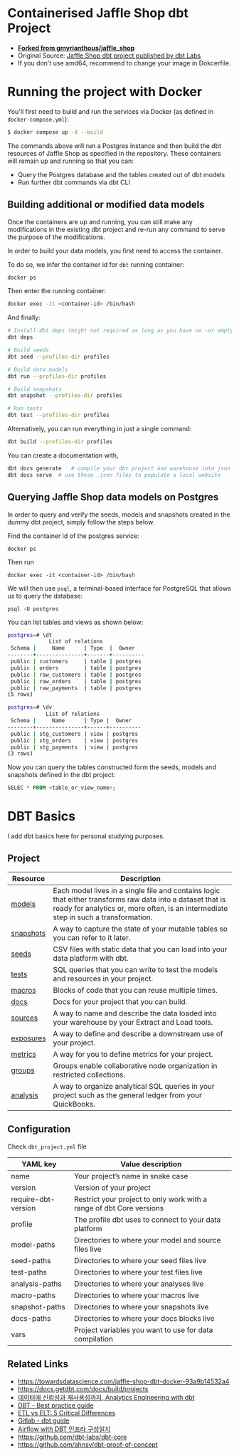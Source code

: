 # Containerised Jaffle Shop dbt Project

- <u>**Forked from [gmyrianthous/jaffle_shop](https://github.com/gmyrianthous/jaffle_shop)**</u>
- Original Source: [Jaffle Shop dbt project published by dbt Labs](https://github.com/dbt-labs/jaffle_shop)
- If you don't use amd64, recommend to change your image in Dokcerfile.

# Running the project with Docker
You'll first need to build and run the services via Docker (as defined in `docker-compose.yml`):
```bash
$ docker compose up -d --build
```

The commands above will run a Postgres instance and then build the dbt resources of Jaffle Shop as specified in the
repository. These containers will remain up and running so that you can:
- Query the Postgres database and the tables created out of dbt models
- Run further dbt commands via dbt CLI


## Building additional or modified data models
Once the containers are up and running, you can still make any modifications in the existing dbt project 
and re-run any command to serve the purpose of the modifications. 

In order to build your data models, you first need to access the container.

To do so, we infer the container id for `dbt` running container:
```bash
docker ps
```

Then enter the running container:
```bash
docker exec -it <container-id> /bin/bash
```

And finally:

```bash
# Install dbt deps (might not required as long as you have no -or empty- `dbt_packages.yml` file)
dbt deps

# Build seeds
dbt seed --profiles-dir profiles

# Build data models
dbt run --profiles-dir profiles

# Build snapshots
dbt snapshot --profiles-dir profiles

# Run tests
dbt test --profiles-dir profiles
```

Alternatively, you can run everything in just a single command:

```bash
dbt build --profiles-dir profiles
```

You can create a documentation with,
``` bash
dbt docs generate   # compile your dbt project and warehouse into json files
dbt docs serve  # use these .json files to populate a local website
```


## Querying Jaffle Shop data models on Postgres
In order to query and verify the seeds, models and snapshots created in the dummy dbt project, simply follow the 
steps below. 

Find the container id of the postgres service:
```commandline
docker ps 
```

Then run 
```commandline
docker exec -it <container-id> /bin/bash
```

We will then use `psql`, a terminal-based interface for PostgreSQL that allows us to query the database:
```commandline
psql -U postgres
```

You can list tables and views as shown below:
```bash
postgres=# \dt
             List of relations
 Schema |     Name      | Type  |  Owner   
--------+---------------+-------+----------
 public | customers     | table | postgres
 public | orders        | table | postgres
 public | raw_customers | table | postgres
 public | raw_orders    | table | postgres
 public | raw_payments  | table | postgres
(5 rows)

postgres=# \dv
            List of relations
 Schema |     Name      | Type |  Owner   
--------+---------------+------+----------
 public | stg_customers | view | postgres
 public | stg_orders    | view | postgres
 public | stg_payments  | view | postgres
(3 rows)

```

Now you can query the tables constructed form the seeds, models and snapshots defined in the dbt project:
```sql
SELEC * FROM <table_or_view_name>;
```

# DBT Basics

I add dbt basics here for personal studying purposes.

## Project

| Resource                                                     | Description                                                  |
| ------------------------------------------------------------ | ------------------------------------------------------------ |
| [models](https://docs.getdbt.com/docs/build/models)          | Each model lives in a single file and contains logic that either transforms raw data into a dataset that is ready for analytics or, more often, is an intermediate step in such a transformation. |
| [snapshots](https://docs.getdbt.com/docs/build/snapshots)    | A way to capture the state of your mutable tables so you can refer to it later. |
| [seeds](https://docs.getdbt.com/docs/build/seeds)            | CSV files with static data that you can load into your data platform with dbt. |
| [tests](https://docs.getdbt.com/docs/build/tests)            | SQL queries that you can write to test the models and resources in your project. |
| [macros](https://docs.getdbt.com/docs/build/jinja-macros)    | Blocks of code that you can reuse multiple times.            |
| [docs](https://docs.getdbt.com/docs/collaborate/documentation) | Docs for your project that you can build.                    |
| [sources](https://docs.getdbt.com/docs/build/sources)        | A way to name and describe the data loaded into your warehouse by your Extract and Load tools. |
| [exposures](https://docs.getdbt.com/docs/build/exposures)    | A way to define and describe a downstream use of your project. |
| [metrics](https://docs.getdbt.com/docs/build/metrics)        | A way for you to define metrics for your project.            |
| [groups](https://docs.getdbt.com/docs/build/groups)          | Groups enable collaborative node organization in restricted collections. |
| [analysis](https://docs.getdbt.com/docs/build/analyses)      | A way to organize analytical SQL queries in your project such as the general ledger from your QuickBooks. |


## Configuration

Check `dbt_project.yml` file

| YAML key            | Value description                                            |
| ------------------- | ------------------------------------------------------------ |
| name                | Your project’s name in snake case                            |
| version             | Version of your project                                      |
| require-dbt-version | Restrict your project to only work with a range of dbt Core versions |
| profile             | The profile dbt uses to connect to your data platform        |
| model-paths         | Directories to where your model and source files live        |
| seed-paths          | Directories to where your seed files live                    |
| test-paths          | Directories to where your test files live                    |
| analysis-paths      | Directories to where your analyses live                      |
| macro-paths         | Directories to where your macros live                        |
| snapshot-paths      | Directories to where your snapshots live                     |
| docs-paths          | Directories to where your docs blocks live                   |
| vars                | Project variables you want to use for data compilation       |

## Related Links

- https://towardsdatascience.com/jaffle-shop-dbt-docker-93a9b14532a4
- https://docs.getdbt.com/docs/build/projects
- [데이터에 신뢰성과 재사용성까지, Analytics Engineering with dbt](https://tech.socarcorp.kr/data/2022/07/25/analytics-engineering-with-dbt.html)
- [DBT - Best practice guide](https://docs.getdbt.com/best-practices)
- [ETL vs ELT:  5 Critical Differences](https://www.integrate.io/blog/etl-vs-elt/)
- [Gitlab - dbt guide](https://about.gitlab.com/handbook/business-technology/data-team/platform/dbt-guide/#command-line-cheat-sheet)
- [Airflow with DBT 인프라 구성일지](https://velog.io/@jihwankim94/Airflow-with-DBT-인프라-구성일지)
- https://github.com/dbt-labs/dbt-core
- https://github.com/ahnsv/dbt-proof-of-concept
